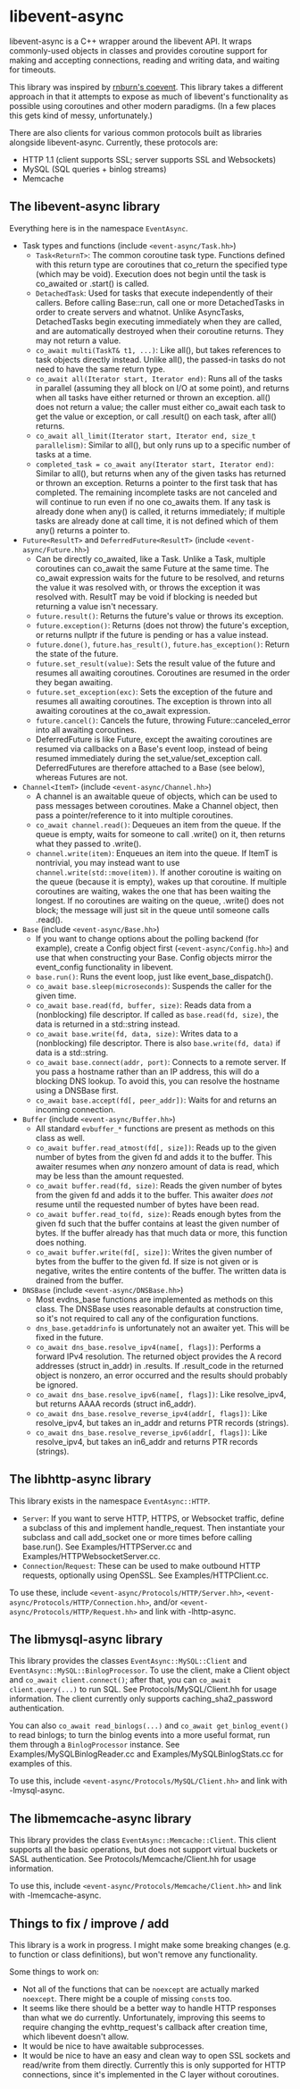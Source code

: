 # libevent-async

libevent-async is a C++ wrapper around the libevent API. It wraps commonly-used objects in classes and provides coroutine support for making and accepting connections, reading and writing data, and waiting for timeouts.

This library was inspired by [rnburn's coevent](https://github.com/rnburn/coevent). This library takes a different approach in that it attempts to expose as much of libevent's functionality as possible using coroutines and other modern paradigms. (In a few places this gets kind of messy, unfortunately.)

There are also clients for various common protocols built as libraries alongside libevent-async. Currently, these protocols are:
* HTTP 1.1 (client supports SSL; server supports SSL and Websockets)
* MySQL (SQL queries + binlog streams)
* Memcache

## The libevent-async library

Everything here is in the namespace `EventAsync`.

* Task types and functions (include `<event-async/Task.hh>`)
  * `Task<ReturnT>`: The common coroutine task type. Functions defined with this return type are coroutines that co_return the specified type (which may be void). Execution does not begin until the task is co_awaited or .start() is called.
  * `DetachedTask`: Used for tasks that execute independently of their callers. Before calling Base::run, call one or more DetachedTasks in order to create servers and whatnot. Unlike AsyncTasks, DetachedTasks begin executing immediately when they are called, and are automatically destroyed when their coroutine returns. They may not return a value.
  * `co_await multi(TaskT& t1, ...)`: Like all(), but takes references to task objects directly instead. Unlike all(), the passed-in tasks do not need to have the same return type.
  * `co_await all(Iterator start, Iterator end)`: Runs all of the tasks in parallel (assuming they all block on I/O at some point), and returns when all tasks have either returned or thrown an exception. all() does not return a value; the caller must either co_await each task to get the value or exception, or call .result() on each task, after all() returns.
  * `co_await all_limit(Iterator start, Iterator end, size_t parallelism)`: Similar to all(), but only runs up to a specific number of tasks at a time.
  * `completed_task = co_await any(Iterator start, Iterator end)`: Similar to all(), but returns when any of the given tasks has returned or thrown an exception. Returns a pointer to the first task that has completed. The remaining incomplete tasks are not canceled and will continue to run even if no one co_awaits them. If any task is already done when any() is called, it returns immediately; if multiple tasks are already done at call time, it is not defined which of them any() returns a pointer to.
* `Future<ResultT>` and `DeferredFuture<ResultT>` (include `<event-async/Future.hh>`)
  * Can be directly co_awaited, like a Task. Unlike a Task, multiple coroutines can co_await the same Future at the same time. The co_await expression waits for the future to be resolved, and returns the value it was resolved with, or throws the exception it was resolved with. ResultT may be void if blocking is needed but returning a value isn't necessary.
  * `future.result()`: Returns the future's value or throws its exception.
  * `future.exception()`: Returns (does not throw) the future's exception, or returns nullptr if the future is pending or has a value instead.
  * `future.done()`, `future.has_result()`, `future.has_exception()`: Return the state of the future.
  * `future.set_result(value)`: Sets the result value of the future and resumes all awaiting coroutines. Coroutines are resumed in the order they began awaiting.
  * `future.set_exception(exc)`: Sets the exception of the future and resumes all awaiting coroutines. The exception is thrown into all awaiting coroutines at the co_await expression.
  * `future.cancel()`: Cancels the future, throwing Future::canceled_error into all awaiting coroutines.
  * DeferredFuture is like Future, except the awaiting coroutines are resumed via callbacks on a Base's event loop, instead of being resumed immediately during the set_value/set_exception call. DeferredFutures are therefore attached to a Base (see below), whereas Futures are not.
* `Channel<ItemT>` (include `<event-async/Channel.hh>`)
  * A channel is an awaitable queue of objects, which can be used to pass messages between coroutines. Make a Channel object, then pass a pointer/reference to it into multiple coroutines.
  * `co_await channel.read()`: Dequeues an item from the queue. If the queue is empty, waits for someone to call .write() on it, then returns what they passed to .write().
  * `channel.write(item)`: Enqueues an item into the queue. If ItemT is nontrivial, you may instead want to use `channel.write(std::move(item))`. If another coroutine is waiting on the queue (because it is empty), wakes up that coroutine. If multiple coroutines are waiting, wakes the one that has been waiting the longest. If no coroutines are waiting on the queue, .write() does not block; the message will just sit in the queue until someone calls .read().
* `Base` (include `<event-async/Base.hh>`)
  * If you want to change options about the polling backend (for example), create a Config object first (`<event-async/Config.hh>`) and use that when constructing your Base. Config objects mirror the event_config functionality in libevent.
  * `base.run()`: Runs the event loop, just like event_base_dispatch().
  * `co_await base.sleep(microseconds)`: Suspends the caller for the given time.
  * `co_await base.read(fd, buffer, size)`: Reads data from a (nonblocking) file descriptor. If called as `base.read(fd, size)`, the data is returned in a std::string instead.
  * `co_await base.write(fd, data, size)`: Writes data to a (nonblocking) file descriptor. There is also `base.write(fd, data)` if data is a std::string.
  * `co_await base.connect(addr, port)`: Connects to a remote server. If you pass a hostname rather than an IP address, this will do a blocking DNS lookup. To avoid this, you can resolve the hostname using a DNSBase first.
  * `co_await base.accept(fd[, peer_addr])`: Waits for and returns an incoming connection.
* `Buffer` (include `<event-async/Buffer.hh>`)
  * All standard `evbuffer_*` functions are present as methods on this class as well.
  * `co_await buffer.read_atmost(fd[, size])`: Reads up to the given number of bytes from the given fd and adds it to the buffer. This awaiter resumes when *any* nonzero amount of data is read, which may be less than the amount requested.
  * `co_await buffer.read(fd, size)`: Reads the given number of bytes from the given fd and adds it to the buffer. This awaiter *does not* resume until the requested number of bytes have been read.
  * `co_await buffer.read_to(fd, size)`: Reads enough bytes from the given fd such that the buffer contains at least the given number of bytes. If the buffer already has that much data or more, this function does nothing.
  * `co_await buffer.write(fd[, size])`: Writes the given number of bytes from the buffer to the given fd. If size is not given or is negative, writes the entire contents of the buffer. The written data is drained from the buffer.
* `DNSBase` (include `<event-async/DNSBase.hh>`)
  * Most evdns_base functions are implemented as methods on this class. The DNSBase uses reasonable defaults at construction time, so it's not required to call any of the configuration functions.
  * `dns_base.getaddrinfo` is unfortunately not an awaiter yet. This will be fixed in the future.
  * `co_await dns_base.resolve_ipv4(name[, flags])`: Performs a forward IPv4 resolution. The returned object provides the A record addresses (struct in_addr) in .results. If .result_code in the returned object is nonzero, an error occurred and the results should probably be ignored.
  * `co_await dns_base.resolve_ipv6(name[, flags])`: Like resolve_ipv4, but returns AAAA records (struct in6_addr).
  * `co_await dns_base.resolve_reverse_ipv4(addr[, flags])`: Like resolve_ipv4, but takes an in_addr and returns PTR records (strings).
  * `co_await dns_base.resolve_reverse_ipv6(addr[, flags])`: Like resolve_ipv4, but takes an in6_addr and returns PTR records (strings).

## The libhttp-async library

This library exists in the namespace `EventAsync::HTTP`.

* `Server`: If you want to serve HTTP, HTTPS, or Websocket traffic, define a subclass of this and implement handle_request. Then instantiate your subclass and call add_socket one or more times before calling base.run(). See Examples/HTTPServer.cc and Examples/HTTPWebsocketServer.cc.
* `Connection`/`Request`: These can be used to make outbound HTTP requests, optionally using OpenSSL. See Examples/HTTPClient.cc.

To use these, include `<event-async/Protocols/HTTP/Server.hh>`, `<event-async/Protocols/HTTP/Connection.hh>`, and/or `<event-async/Protocols/HTTP/Request.hh>` and link with -lhttp-async.

## The libmysql-async library

This library provides the classes `EventAsync::MySQL::Client` and `EventAsync::MySQL::BinlogProcessor`. To use the client, make a Client object and `co_await client.connect()`; after that, you can `co_await client.query(...)` to run SQL. See Protocols/MySQL/Client.hh for usage information. The client currently only supports caching_sha2_password authentication.

You can also `co_await read_binlogs(...)` and `co_await get_binlog_event()` to read binlogs; to turn the binlog events into a more useful format, run them through a `BinlogProcessor` instance. See Examples/MySQLBinlogReader.cc and Examples/MySQLBinlogStats.cc for examples of this.

To use this, include `<event-async/Protocols/MySQL/Client.hh>` and link with -lmysql-async.

## The libmemcache-async library

This library provides the class `EventAsync::Memcache::Client`. This client supports all the basic operations, but does not support virtual buckets or SASL authentication. See Protocols/Memcache/Client.hh for usage information.

To use this, include `<event-async/Protocols/Memcache/Client.hh>` and link with -lmemcache-async.

## Things to fix / improve / add

This library is a work in progress. I might make some breaking changes (e.g. to function or class definitions), but won't remove any functionality.

Some things to work on:
- Not all of the functions that can be `noexcept` are actually marked `noexcept`. There might be a couple of missing `const`s too.
- It seems like there should be a better way to handle HTTP responses than what we do currently. Unfortunately, improving this seems to require changing the evhttp_request's callback after creation time, which libevent doesn't allow.
- It would be nice to have awaitable subprocesses.
- It would be nice to have an easy and clean way to open SSL sockets and read/write from them directly. Currently this is only supported for HTTP connections, since it's implemented in the C layer without coroutines.
